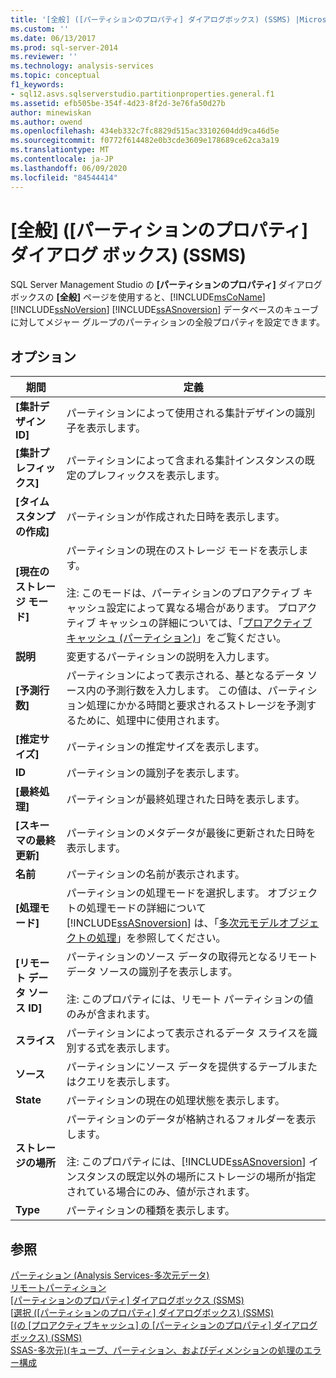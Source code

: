 ```yaml
---
title: '[全般] ([パーティションのプロパティ] ダイアログボックス) (SSMS) |Microsoft Docs'
ms.custom: ''
ms.date: 06/13/2017
ms.prod: sql-server-2014
ms.reviewer: ''
ms.technology: analysis-services
ms.topic: conceptual
f1_keywords:
- sql12.asvs.sqlserverstudio.partitionproperties.general.f1
ms.assetid: efb505be-354f-4d23-8f2d-3e76fa50d27b
author: minewiskan
ms.author: owend
ms.openlocfilehash: 434eb332c7fc8829d515ac33102604dd9ca46d5e
ms.sourcegitcommit: f0772f614482e0b3cde3609e178689ce62ca3a19
ms.translationtype: MT
ms.contentlocale: ja-JP
ms.lasthandoff: 06/09/2020
ms.locfileid: "84544414"
---
```

# <a name="general-partition-properties-dialog-box-ssms"></a>[全般] ([パーティションのプロパティ] ダイアログ ボックス) (SSMS)
  SQL Server Management Studio の **[パーティションのプロパティ]** ダイアログ ボックスの **[全般]** ページを使用すると、[!INCLUDE[msCoName](../includes/msconame-md.md)] [!INCLUDE[ssNoVersion](../includes/ssnoversion-md.md)] [!INCLUDE[ssASnoversion](../includes/ssasnoversion-md.md)] データベースのキューブに対してメジャー グループのパーティションの全般プロパティを設定できます。  
  
## <a name="options"></a>オプション  
  
|期間|定義|  
|----------|----------------|  
|**[集計デザイン ID]**|パーティションによって使用される集計デザインの識別子を表示します。|  
|**[集計プレフィックス]**|パーティションによって含まれる集計インスタンスの既定のプレフィックスを表示します。|  
|**[タイムスタンプの作成]**|パーティションが作成された日時を表示します。|  
|**[現在のストレージ モード]**|パーティションの現在のストレージ モードを表示します。<br /><br /> 注: このモードは、パーティションのプロアクティブ キャッシュ設定によって異なる場合があります。 プロアクティブ キャッシュの詳細については、「[プロアクティブ キャッシュ (パーティション)](multidimensional-models-olap-logical-cube-objects/partitions-proactive-caching.md)」をご覧ください。|  
|**説明**|変更するパーティションの説明を入力します。|  
|**[予測行数]**|パーティションによって表示される、基となるデータ ソース内の予測行数を入力します。 この値は、パーティション処理にかかる時間と要求されるストレージを予測するために、処理中に使用されます。|  
|**[推定サイズ]**|パーティションの推定サイズを表示します。|  
|**ID**|パーティションの識別子を表示します。|  
|**[最終処理]**|パーティションが最終処理された日時を表示します。|  
|**[スキーマの最終更新]**|パーティションのメタデータが最後に更新された日時を表示します。|  
|**名前**|パーティションの名前が表示されます。|  
|**[処理モード]**|パーティションの処理モードを選択します。 オブジェクトの処理モードの詳細について [!INCLUDE[ssASnoversion](../includes/ssasnoversion-md.md)] は、「[多次元モデルオブジェクトの処理](multidimensional-models/processing-a-multidimensional-model-analysis-services.md)」を参照してください。|  
|**[リモート データ ソース ID]**|パーティションのソース データの取得元となるリモート データ ソースの識別子を表示します。<br /><br /> 注: このプロパティには、リモート パーティションの値のみが含まれます。|  
|**スライス**|パーティションによって表示されるデータ スライスを識別する式を表示します。|  
|**ソース**|パーティションにソース データを提供するテーブルまたはクエリを表示します。|  
|**State**|パーティションの現在の処理状態を表示します。|  
|**ストレージの場所**|パーティションのデータが格納されるフォルダーを表示します。<br /><br /> 注: このプロパティには、[!INCLUDE[ssASnoversion](../includes/ssasnoversion-md.md)] インスタンスの既定以外の場所にストレージの場所が指定されている場合にのみ、値が示されます。|  
|**Type**|パーティションの種類を表示します。|  
  
## <a name="see-also"></a>参照  
 [パーティション &#40;Analysis Services-多次元データ&#41;](multidimensional-models-olap-logical-cube-objects/partitions-analysis-services-multidimensional-data.md)   
 [リモートパーティション](multidimensional-models-olap-logical-cube-objects/partitions-remote-partitions.md)   
 [[パーティションのプロパティ] ダイアログボックス &#40;SSMS&#41;](partition-properties-dialog-box-ssms.md)   
 [[選択 &#40;[パーティションのプロパティ] ダイアログボックス&#41; &#40;SSMS&#41;](selection-partition-properties-dialog-box-ssms.md)   
 [[&#40;の [プロアクティブキャッシュ] の [パーティションのプロパティ] ダイアログボックス&#41; &#40;SSMS&#41;](proactive-caching-partition-properties-dialog-box-ssms.md)   
 [SSAS-多次元&#41;&#40;キューブ、パーティション、およびディメンションの処理のエラー構成](multidimensional-models/error-configuration-for-cube-partition-and-dimension-processing.md)  
  
  
